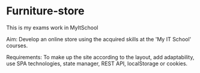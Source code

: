 # Furniture-store
This is my exams work in MyItSchool

Aim: Develop an online store using the acquired skills at the 'My IT School' courses.

Requirements: To make up the site according to the layout, add adaptability, use SPA technologies, state manager, REST API, localStorage or cookies.
